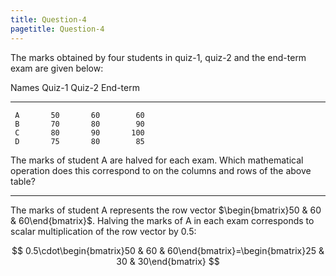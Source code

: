 ```yaml
---
title: Question-4
pagetitle: Question-4
---
```


The marks obtained by four students in quiz-1, quiz-2 and the end-term exam are given below:

   Names   Quiz-1   Quiz-2   End-term
  ------- -------- -------- ----------
     A       50       60        60
     B       70       80        90
     C       80       90       100
     D       75       80        85

The marks of student A are halved for each exam. Which mathematical operation does this correspond to on the columns and rows of the above table?

------------------------------------------------------------------------

The marks of student A represents the row vector $\begin{bmatrix}50 & 60 & 60\end{bmatrix}$. Halving the marks of A in each exam corresponds to scalar multiplication of the row vector by $0.5$:

$$
0.5\cdot\begin{bmatrix}50 & 60 & 60\end{bmatrix}=\begin{bmatrix}25 & 30 & 30\end{bmatrix}
$$

